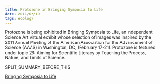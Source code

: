 ```yaml
---
title: Protozone in Bringing Symposia to Life
date: 2011/02/19
tags: ecology
---
```



Protozone is being exhibited in Bringing Symposia to Life, an independent Science Art virtual exhibit whose selection of images was inspired by the 2011 Annual Meeting of the American Association for the Advancement of Science (AAAS) in Washington, DC, (February 17-21). Protozone is featured under topic 26: Aiming for Scientific Literacy by Teaching the Process, Nature, and Limits of Science.

SPLIT\_SUMMARY\_BEFORE\_THIS

[Bringing Symposia to Life](http://www.stanford.edu/group/stanfordbirds/SAN/Exhibit/AAAS-DC.html)
